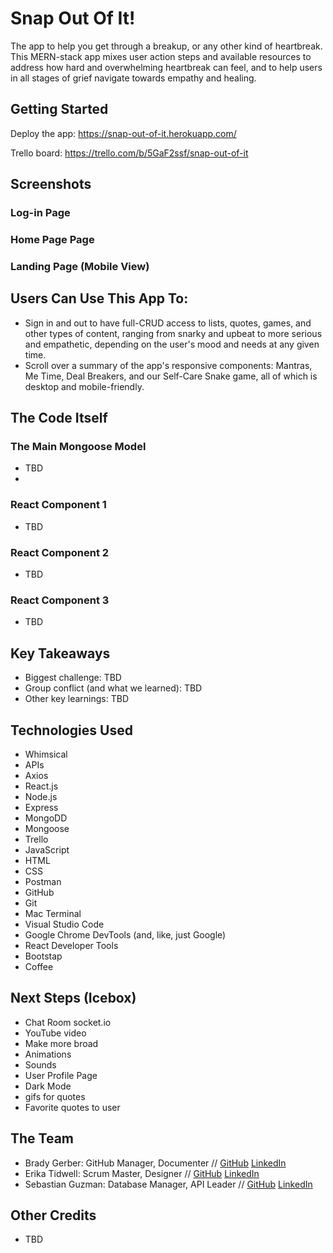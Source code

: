 # Snap Out Of It!

The app to help you get through a breakup, or any other kind of heartbreak. This MERN-stack app mixes user action steps and available resources to address how hard and overwhelming heartbreak can feel, and to help users in all stages of grief navigate towards empathy and healing.

## Getting Started

Deploy the app: https://snap-out-of-it.herokuapp.com/

Trello board: https://trello.com/b/5GaF2ssf/snap-out-of-it

## Screenshots

### Log-in Page

### Home Page Page

### Landing Page (Mobile View)

## Users Can Use This App To:

- Sign in and out to have full-CRUD access to lists, quotes, games, and other types of content, ranging from snarky and upbeat to more serious and empathetic, depending on the user's mood and needs at any given time.
- Scroll over a summary of the app's responsive components: Mantras, Me Time, Deal Breakers, and our Self-Care Snake game, all of which is desktop and mobile-friendly.

## The Code Itself

### The Main Mongoose Model

- TBD
- 
### React Component 1

- TBD

### React Component 2

- TBD

### React Component 3

- TBD

## Key Takeaways

- Biggest challenge: TBD
- Group conflict (and what we learned): TBD
- Other key learnings: TBD

## Technologies Used

- Whimsical
- APIs
- Axios
- React.js
- Node.js
- Express
- MongoDD
- Mongoose
- Trello
- JavaScript
- HTML
- CSS
- Postman
- GitHub
- Git
- Mac Terminal
- Visual Studio Code
- Google Chrome DevTools (and, like, just Google)
- React Developer Tools
- Bootstap
- Coffee

## Next Steps (Icebox)

- Chat Room socket.io
- YouTube video
- Make more broad
- Animations
- Sounds
- User Profile Page
- Dark Mode
- gifs for quotes
- Favorite quotes to user

## The Team

- Brady Gerber: GitHub Manager, Documenter // [GitHub](https://github.com/bg-write) [LinkedIn](https://www.linkedin.com/in/brady-gerber/)
- Erika Tidwell: Scrum Master, Designer // [GitHub](https://github.com/erikacolette29) [LinkedIn](https://www.linkedin.com/in/erikatidwell/)
- Sebastian Guzman: Database Manager, API Leader // [GitHub](https://github.com/Sebastians9517) [LinkedIn](https://www.linkedin.com/in/sebastians9517/)

## Other Credits

- TBD
